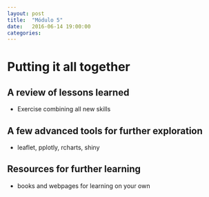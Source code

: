 ```yaml
---
layout: post
title:  "Módulo 5"
date:   2016-06-14 19:00:00
categories: 
---
```


# Putting it all together

## A review of lessons learned

- Exercise combining all new skills

## A few advanced tools for further exploration

- leaflet, pplotly, rcharts, shiny

## Resources for further learning

- books and webpages for learning on your own